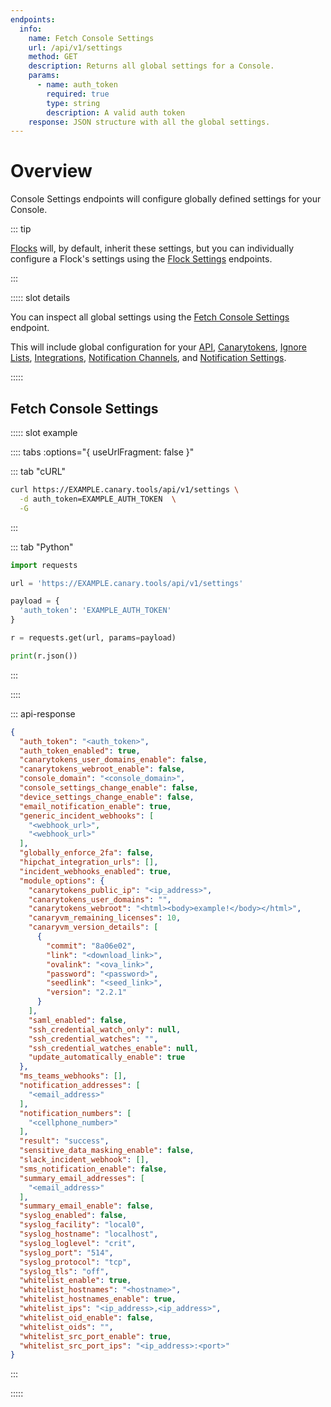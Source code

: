 ```yaml
---
endpoints:
  info:
    name: Fetch Console Settings
    url: /api/v1/settings
    method: GET
    description: Returns all global settings for a Console.
    params:
      - name: auth_token
        required: true
        type: string
        description: A valid auth token
    response: JSON structure with all the global settings.
---
```


# Overview
 
Console Settings endpoints will configure globally defined settings for your Console. 

::: tip 

[Flocks](/guide/terminology.html#flocks) will, by default, inherit these settings, but you
can individually configure a Flock's settings using the [Flock Settings](/flocks-settings/overview.html) endpoints.

:::
  
<APIEndpoints :endpoints="$page.frontmatter.endpoints" :path="$page.regularPath">

::::: slot details

You can inspect all global settings using the [Fetch Console Settings](#fetch-console-settings) endpoint.

This will include global configuration for your [API](/console-settings/api.html), [Canarytokens](/console-settings/canarytokens.html), [Ignore Lists](/console-settings/ignore-lists.html), [Integrations](/console-settings/integrations.html),
[Notification Channels](/console-settings/notification-channels.html), and [Notification Settings](/console-settings/notification-settings.html).

:::::

</APIEndpoints>

## Fetch Console Settings

<APIDetails :endpoint="$page.frontmatter.endpoints.info">

::::: slot example

:::: tabs :options="{ useUrlFragment: false }"

::: tab "cURL"

``` bash
curl https://EXAMPLE.canary.tools/api/v1/settings \
  -d auth_token=EXAMPLE_AUTH_TOKEN  \
  -G
```

:::

::: tab "Python"

``` python
import requests

url = 'https://EXAMPLE.canary.tools/api/v1/settings'

payload = {
  'auth_token': 'EXAMPLE_AUTH_TOKEN'
}

r = requests.get(url, params=payload)

print(r.json())
```

:::

::::

::: api-response
```json
{
  "auth_token": "<auth_token>",
  "auth_token_enabled": true,
  "canarytokens_user_domains_enable": false,
  "canarytokens_webroot_enable": false,
  "console_domain": "<console_domain>",
  "console_settings_change_enable": false,
  "device_settings_change_enable": false,
  "email_notification_enable": true,
  "generic_incident_webhooks": [
    "<webhook_url>",
    "<webhook_url>"
  ],
  "globally_enforce_2fa": false,
  "hipchat_integration_urls": [],
  "incident_webhooks_enabled": true,
  "module_options": {
    "canarytokens_public_ip": "<ip_address>",
    "canarytokens_user_domains": "",
    "canarytokens_webroot": "<html><body>example!</body></html>",
    "canaryvm_remaining_licenses": 10,
    "canaryvm_version_details": [
      {
        "commit": "8a06e02",
        "link": "<download_link>",
        "ovalink": "<ova_link>",
        "password": "<password>",
        "seedlink": "<seed_link>",
        "version": "2.2.1"
      }
    ],
    "saml_enabled": false,
    "ssh_credential_watch_only": null,
    "ssh_credential_watches": "",
    "ssh_credential_watches_enable": null,
    "update_automatically_enable": true
  },
  "ms_teams_webhooks": [],
  "notification_addresses": [
    "<email_address>"
  ],
  "notification_numbers": [
    "<cellphone_number>"
  ],
  "result": "success",
  "sensitive_data_masking_enable": false,
  "slack_incident_webhook": [],
  "sms_notification_enable": false,
  "summary_email_addresses": [
    "<email_address>"
  ],
  "summary_email_enable": false,
  "syslog_enabled": false,
  "syslog_facility": "local0",
  "syslog_hostname": "localhost",
  "syslog_loglevel": "crit",
  "syslog_port": "514",
  "syslog_protocol": "tcp",
  "syslog_tls": "off",
  "whitelist_enable": true,
  "whitelist_hostnames": "<hostname>",
  "whitelist_hostnames_enable": true,
  "whitelist_ips": "<ip_address>,<ip_address>",
  "whitelist_oid_enable": false,
  "whitelist_oids": "",
  "whitelist_src_port_enable": true,
  "whitelist_src_port_ips": "<ip_address>:<port>"
}
```
:::

:::::

</APIDetails>


